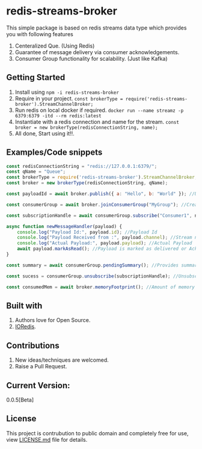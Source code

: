 # redis-streams-broker

This simple package is based on redis streams data type which provides you with following features 
1. Centeralized Que. (Using Redis)
2. Guarantee of message delivery via consumer acknowledgements.
3. Consumer Group functionality for scalability. (Just like Kafka)

## Getting Started

1. Install using `npm -i redis-streams-broker`
2. Require in your project. `const brokerType = require('redis-streams-broker').StreamChannelBroker;`
3. Run redis on local docker if required. `docker run --name streamz -p 6379:6379 -itd --rm redis:latest`
3. Instantiate with a redis connection and name for the stream. `const broker = new brokerType(redisConnectionString, name);`
4. All done, Start using it!!.

## Examples/Code snippets

```javascript
const redisConnectionString = "redis://127.0.0.1:6379/";
const qName = "Queue";
const brokerType = require('redis-streams-broker').StreamChannelBroker;
const broker = new brokerType(redisConnectionString, qName);

const payloadId = await broker.publish({ a: "Hello", b: "World" }); //Used to publish a paylod on stream.

const consumerGroup = await broker.joinConsumerGroup("MyGroup"); //Creates a consumer group to receive payload

const subscriptionHandle = await consumerGroup.subscribe("Consumer1", newMessageHandler); //Registers a new consumer with Name and Callback for message handlling.

async function newMessageHandler(payload) {
    console.log("Payload Id:", payload.id); //Payload Id
    console.log("Payload Received from :", payload.channel); //Stream name
    console.log("Actual Payload:", payload.payload); //Actual Payload
    await payload.markAsRead(); //Payload is marked as delivered or Acked.
}

const summary = await consumerGroup.pendingSummary(); //Provides summary of payloads which have delivered but not acked yet.

const sucess = consumerGroup.unsubscribe(subscriptionHandle); //Unsubscribes the consumer from the group.

const consumedMem = await broker.memoryFootprint(); //Amount of memory consumed by this stream in bytes.

```

## Built with

1. Authors love for Open Source.
2. [IORedis](https://www.npmjs.com/package/ioredis).

## Contributions

1. New ideas/techniques are welcomed.
2. Raise a Pull Request.

## Current Version:
0.0.5[Beta]

## License

This project is contrubution to public domain and completely free for use, view [LICENSE.md](/license.md) file for details.
